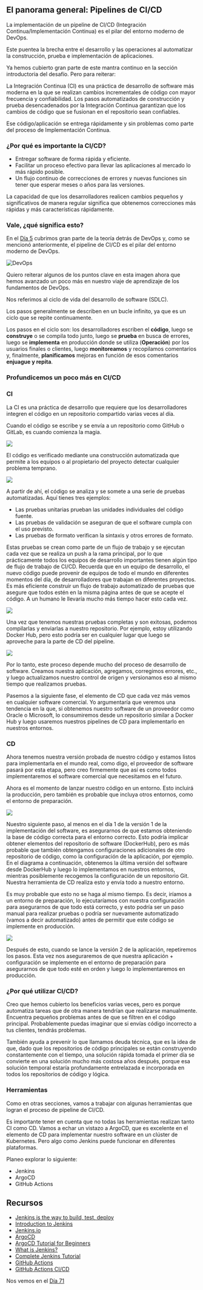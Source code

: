 ## El panorama general: Pipelines de CI/CD

La implementación de un pipeline de CI/CD (Integración Continua/Implementación Continua) es el pilar del entorno moderno de DevOps.

Este puentea la brecha entre el desarrollo y las operaciones al automatizar la construcción, prueba e implementación de aplicaciones.

Ya hemos cubierto gran parte de este mantra continuo en la sección introductoria del desafío. Pero para reiterar:

La Integración Continua (CI) es una práctica de desarrollo de software más moderna en la que se realizan cambios incrementales de código con mayor frecuencia y confiabilidad. Los pasos automatizados de construcción y prueba desencadenados por la Integración Continua garantizan que los cambios de código que se fusionan en el repositorio sean confiables.

Ese código/aplicación se entrega rápidamente y sin problemas como parte del proceso de Implementación Continua.

### ¿Por qué es importante la CI/CD?

- Entregar software de forma rápida y eficiente.
- Facilitar un proceso efectivo para llevar las aplicaciones al mercado lo más rápido posible.
- Un flujo continuo de correcciones de errores y nuevas funciones sin tener que esperar meses o años para las versiones.

La capacidad de que los desarrolladores realicen cambios pequeños y significativos de manera regular significa que obtenemos correcciones más rápidas y más características rápidamente.

### Vale, ¿qué significa esto?

En el [Día 5](day05.md) cubrimos gran parte de la teoría detrás de DevOps y, como se mencionó anteriormente, el pipeline de CI/CD es el pilar del entorno moderno de DevOps.

![DevOps](Images/Day5_DevOps8.png)

Quiero reiterar algunos de los puntos clave en esta imagen ahora que hemos avanzado un poco más en nuestro viaje de aprendizaje de los fundamentos de DevOps.

Nos referimos al ciclo de vida del desarrollo de software (SDLC).

Los pasos generalmente se describen en un bucle infinito, ya que es un ciclo que se repite continuamente.

Los pasos en el ciclo son: los desarrolladores escriben el **código**, luego se **construye** o se compila todo junto, luego se **prueba** en busca de errores, luego se **implementa** en producción donde se utiliza (**Operación**) por los usuarios finales o clientes, luego **monitoreamos** y recopilamos comentarios y, finalmente, **planificamos** mejoras en función de esos comentarios **enjuague y repita**.

### Profundicemos un poco más en CI/CD

### CI

La CI es una práctica de desarrollo que requiere que los desarrolladores integren el código en un repositorio compartido varias veces al día.

Cuando el código se escribe y se envía a un repositorio como GitHub o GitLab, es cuando comienza la magia.

![](Images/Day70_CICD1.png)

El código es verificado mediante una construcción automatizada que permite a los equipos o al propietario del proyecto detectar cualquier problema temprano.

![](Images/Day70_CICD2.png)

A partir de ahí, el código se analiza y se somete a una serie de pruebas automatizadas. Aquí tienes tres ejemplos:

- Las pruebas unitarias prueban las unidades individuales del código fuente.
- Las pruebas de validación se aseguran de que el software cumpla con el uso previsto.
- Las pruebas de formato verifican la sintaxis y otros errores de formato.

Estas pruebas se crean como parte de un flujo de trabajo y se ejecutan cada vez que se realiza un push a la rama principal, por lo que prácticamente todos los equipos de desarrollo importantes tienen algún tipo de flujo de trabajo de CI/CD. Recuerda que en un equipo de desarrollo, el nuevo código puede provenir de equipos de todo el mundo en diferentes momentos del día, de desarrolladores que trabajan en diferentes proyectos. Es más eficiente construir un flujo de trabajo automatizado de pruebas que asegure que todos estén en la misma página antes de que se acepte el código. A un humano le llevaría mucho más tiempo hacer esto cada vez.

![](Images/Day70_CICD3.png)

Una vez que tenemos nuestras pruebas completas y son exitosas, podemos compilarlas y enviarlas a nuestro repositorio. Por ejemplo, estoy utilizando Docker Hub, pero esto podría ser en cualquier lugar que luego se aproveche para la parte de CD del pipeline.

![](Images/Day70_CICD4.png)

Por lo tanto, este proceso depende mucho del proceso de desarrollo de software. Creamos nuestra aplicación, agregamos, corregimos errores, etc., y luego actualizamos nuestro control de origen y versionamos eso al mismo tiempo que realizamos pruebas.

Pasemos a la siguiente fase, el elemento de CD que cada vez más vemos en cualquier software comercial. Yo argumentaría que veremos una tendencia en la que, si obtenemos nuestro software de un proveedor como Oracle o Microsoft, lo consumiremos desde un repositorio similar a Docker Hub y luego usaremos nuestros pipelines de CD para implementarlo en nuestros entornos.

### CD

Ahora tenemos nuestra versión probada de nuestro código y estamos listos para implementarla en el mundo real, como digo, el proveedor de software pasará por esta etapa, pero creo firmemente que así es como todos implementaremos el software comercial que necesitamos en el futuro.

Ahora es el momento de lanzar nuestro código en un entorno. Esto incluirá la producción, pero también es probable que incluya otros entornos, como el entorno de preparación.

![](Images/Day70_CICD5.png)

Nuestro siguiente paso, al menos en el día 1 de la versión 1 de la implementación del software, es asegurarnos de que estamos obteniendo la base de código correcta para el entorno correcto. Esto podría implicar obtener elementos del repositorio de software (DockerHub), pero es más probable que también obtengamos configuraciones adicionales de otro repositorio de código, como la configuración de la aplicación, por ejemplo. En el diagrama a continuación, obtenemos la última versión del software desde DockerHub y luego lo implementamos en nuestros entornos, mientras posiblemente recogemos la configuración de un repositorio Git. Nuestra herramienta de CD realiza esto y envía todo a nuestro entorno.

Es muy probable que esto no se haga al mismo tiempo. Es decir, iríamos a un entorno de preparación, lo ejecutaríamos con nuestra configuración para asegurarnos de que todo está correcto, y esto podría ser un paso manual para realizar pruebas o podría ser nuevamente automatizado (vamos a decir automatizado) antes de permitir que este código se implemente en producción.

![](Images/Day70_CICD6.png)

Después de esto, cuando se lance la versión 2 de la aplicación, repetiremos los pasos. Esta vez nos aseguraremos de que nuestra aplicación + configuración se implemente en el entorno de preparación para asegurarnos de que todo esté en orden y luego lo implementaremos en producción.

### ¿Por qué utilizar CI/CD?

Creo que hemos cubierto los beneficios varias veces, pero es porque automatiza tareas que de otra manera tendrían que realizarse manualmente. Encuentra pequeños problemas antes de que se filtren en el código principal. Probablemente puedas imaginar que si envías código incorrecto a tus clientes, tendrás problemas.

También ayuda a prevenir lo que llamamos deuda técnica, que es la idea de que, dado que los repositorios de código principales se están construyendo constantemente con el tiempo, una solución rápida tomada el primer día se convierte en una solución mucho más costosa años después, porque esa solución temporal estaría profundamente entrelazada e incorporada en todos los repositorios de código y lógica.

### Herramientas

Como en otras secciones, vamos a trabajar con algunas herramientas que logran el proceso de pipeline de CI/CD.

Es importante tener en cuenta que no todas las herramientas realizan tanto CI como CD. Vamos a echar un vistazo a ArgoCD, que es excelente en el elemento de CD para implementar nuestro software en un clúster de Kubernetes. Pero algo como Jenkins puede funcionar en diferentes plataformas.

Planeo explorar lo siguiente:

- Jenkins
- ArgoCD
- GitHub Actions

## Recursos

- [Jenkins is the way to build, test, deploy](https://youtu.be/_MXtbjwsz3A)
- [Introduction to Jenkins](https://www.edx.org/course/introduction-to-jenkins)
- [Jenkins.io](https://www.jenkins.io/)
- [ArgoCD](https://argo-cd.readthedocs.io/en/stable/)
- [ArgoCD Tutorial for Beginners](https://www.youtube.com/watch?v=MeU5_k9ssrs)
- [What is Jenkins?](https://www.youtube.com/watch?v=LFDrDnKPOTg)
- [Complete Jenkins Tutorial](https://www.youtube.com/watch?v=nCKxl7Q_20I&t=3s)
- [GitHub Actions](https://www.youtube.com/watch?v=R8_veQiYBjI)
- [GitHub Actions CI/CD](https://www.youtube.com/watch?v=mFFXuXjVgkU)

Nos vemos en el [Día 71](day71.md)
